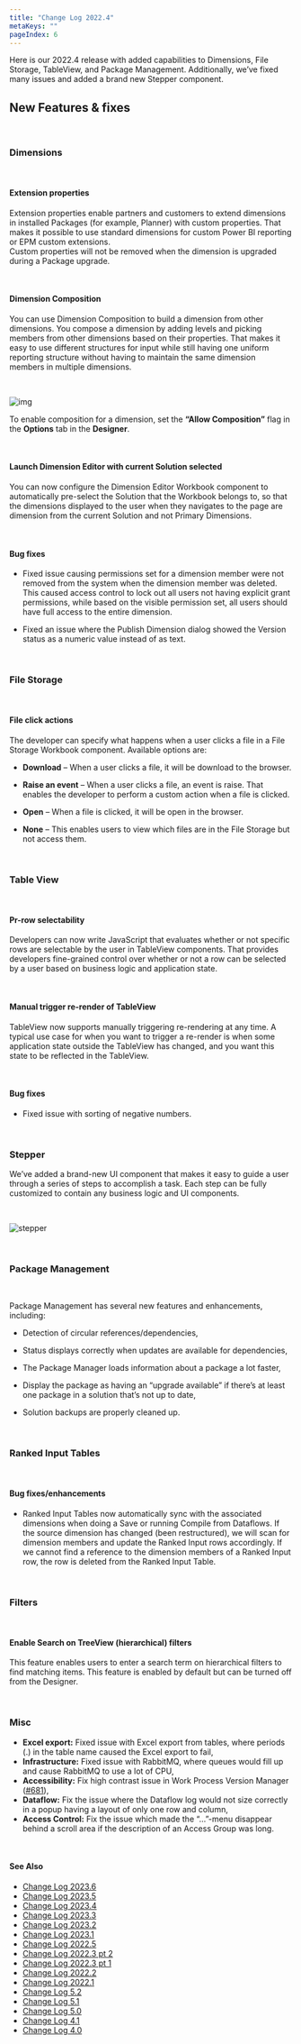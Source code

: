 ```yaml
---
title: "Change Log 2022.4"
metaKeys: ""
pageIndex: 6
---
```


Here is our 2022.4 release with added capabilities to Dimensions, File Storage, TableView, and Package Management. Additionally, we’ve fixed many issues and added a brand new Stepper component.

## New Features & fixes

<br/>

### Dimensions

<br/>

#### Extension properties

Extension properties enable partners and customers to extend dimensions in installed Packages (for example, Planner) with custom properties. That makes it possible to use standard dimensions for custom Power BI reporting or EPM custom extensions.  
Custom properties will not be removed when the dimension is upgraded during a Package upgrade.

<br/>

#### Dimension Composition

You can use Dimension Composition to build a dimension from other dimensions. You compose a dimension by adding levels and picking members from other dimensions based on their properties. That makes it easy to use different structures for input while still having one uniform reporting structure without having to maintain the same dimension members in multiple dimensions.

<br/>

![img](https://profitbasedocs.blob.core.windows.net/images/dimChLog.png)

To enable composition for a dimension, set the **“Allow Composition”** flag in the **Options** tab in the **Designer**.

<br/>

#### Launch Dimension Editor with current Solution selected

You can now configure the Dimension Editor Workbook component to automatically pre-select the Solution that the Workbook belongs to, so that the dimensions displayed to the user when they navigates to the page are dimension from the current Solution and not Primary Dimensions.

<br/>

#### Bug fixes

- Fixed issue causing permissions set for a dimension member were not removed from the system when the dimension member was deleted. This caused access control to lock out all users not having explicit grant permissions, while based on the visible permission set, all users should have full access to the entire dimension.

- Fixed an issue where the Publish Dimension dialog showed the Version status as a numeric value instead of as text.

<br/>

### File Storage

<br/>

#### File click actions

The developer can specify what happens when a user clicks a file in a File Storage Workbook component. Available options are:

- **Download** – When a user clicks a file, it will be download to the browser.

- **Raise an event** – When a user clicks a file, an event is raise. That enables the developer to perform a custom action when a file is clicked.

- **Open** – When a file is clicked, it will be open in the browser.

- **None** – This enables users to view which files are in the File Storage but not access them.

<br/>

### Table View

<br/>

#### Pr-row selectability

Developers can now write JavaScript that evaluates whether or not specific rows are selectable by the user in TableView components. That provides developers fine-grained control over whether or not a row can be selected by a user based on business logic and application state.

<br/>

#### Manual trigger re-render of TableView

TableView now supports manually triggering re-rendering at any time. A typical use case for when you want to trigger a re-render is when some application state outside the TableView has changed, and you want this state to be reflected in the TableView.

<br/>

#### Bug fixes

- Fixed issue with sorting of negative numbers.

<br/>

### Stepper

We’ve added a brand-new UI component that makes it easy to guide a user through a series of steps to accomplish a task. Each step can be fully customized to contain any business logic and UI components.

<br/>

![stepper](https://profitbasedocs.blob.core.windows.net/images/stepper.png)

<br/>

### Package Management

<br/>

Package Management has several new features and enhancements, including:

- Detection of circular references/dependencies,

- Status displays correctly when updates are available for dependencies,

- The Package Manager loads information about a package a lot faster,

- Display the package as having an “upgrade available” if there’s at least one package in a solution that’s not up to date,

- Solution backups are properly cleaned up.

<br/>

### Ranked Input Tables

<br/>

#### Bug fixes/enhancements

- Ranked Input Tables now automatically sync with the associated dimensions when doing a Save or running Compile from Dataflows. If the source dimension has changed (been restructured), we will scan for dimension members and update the Ranked Input rows accordingly. If we cannot find a reference to the dimension members of a Ranked Input row, the row is deleted from the Ranked Input Table.

<br/>

### Filters

<br/>

#### Enable Search on TreeView (hierarchical) filters

This feature enables users to enter a search term on hierarchical filters to find matching items. This feature is enabled by default but can be turned off from the Designer.

<br/>

### Misc

- **Excel export:** Fixed issue with Excel export from tables, where periods (.) in the table name caused the Excel export to fail,
- **Infrastructure:** Fixed issue with RabbitMQ, where queues would fill up and cause RabbitMQ to use a lot of CPU,
- **Accessibility:** Fix high contrast issue in Work Process Version Manager ([#681](https://support.profitbase.com/platform/invision-beta/-/issues/681)),
- **Dataflow:** Fix the issue where the Dataflow log would not size correctly in a popup having a layout of only one row and column,
- **Access Control:** Fix the issue which made the “…”-menu disappear behind a scroll area if the description of an Access Group was long.

<br/>

#### See Also

- [Change Log 2023.6](changelog23_6.md)
- [Change Log 2023.5](changelog23_5.md)
- [Change Log 2023.4](changelog23_4.md)
- [Change Log 2023.3](changelog23_3.md)
- [Change Log 2023.2](changelog23_2.md)
- [Change Log 2023.1](changelog23_1.md)
- [Change Log 2022.5](changelog22_5.md)
- [Change Log 2022.3 pt 2](changelog22_3_2.md)
- [Change Log 2022.3 pt 1](changelog22_3_1.md)
- [Change Log 2022.2](changelog22_2.md)
- [Change Log 2022.1](changelog22_1.md)
- [Change Log 5.2](changelog52.md)
- [Change Log 5.1](changelog51.md)
- [Change Log 5.0](changelog5.md)
- [Change Log 4.1](changelog41.md)
- [Change Log 4.0](changelog40.md)
